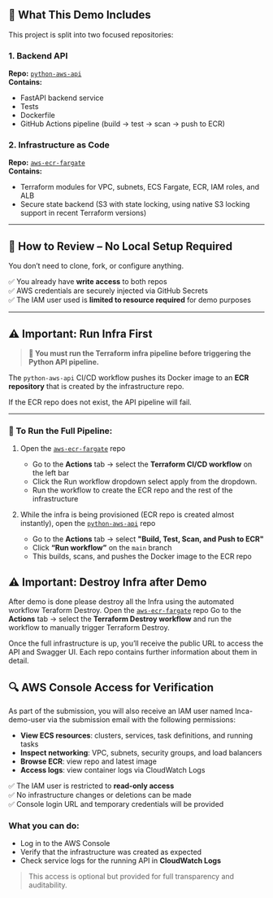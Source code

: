 
## 🧭 What This Demo Includes

This project is split into two focused repositories:

### 1. Backend API

**Repo:** [`python-aws-api`](https://github.com/TayyabSuhail123/python-aws-api)  
**Contains:**  
- FastAPI backend service  
- Tests  
- Dockerfile  
- GitHub Actions pipeline (build → test → scan → push to ECR)

### 2. Infrastructure as Code

**Repo:** [`aws-ecr-fargate`](https://github.com/TayyabSuhail123/aws-ecr-fargate)  
**Contains:**  
- Terraform modules for VPC, subnets, ECS Fargate, ECR, IAM roles, and ALB  
- Secure state backend (S3 with state locking, using native S3 locking support in recent Terraform versions)

---

## 🚀 How to Review – No Local Setup Required

You don’t need to clone, fork, or configure anything.

✅ You already have **write access** to both repos  
✅ AWS credentials are securely injected via GitHub Secrets  
✅ The IAM user used is **limited to resource required** for demo purposes

---

## ⚠️ Important: Run Infra First

> **🚨 You must run the Terraform infra pipeline before triggering the Python API pipeline.**

The `python-aws-api` CI/CD workflow pushes its Docker image to an **ECR repository** that is created by the infrastructure repo.

If the ECR repo does not exist, the API pipeline will fail.

---

### 🔧 To Run the Full Pipeline:

1. Open the [`aws-ecr-fargate`](https://github.com/TayyabSuhail123/aws-ecr-fargate) repo  
   - Go to the **Actions** tab → select the **Terraform CI/CD workflow**  on the left bar
   - Click the Run workflow dropdown select apply from the dropdown.
   - Run the workflow to create the ECR repo and the rest of the infrastructure

2. While the infra is being provisioned (ECR repo is created almost instantly), open the [`python-aws-api`](https://github.com/TayyabSuhail123/aws-ecr-fargate) repo  
   - Go to the **Actions** tab → select **"Build, Test, Scan, and Push to ECR"**  
   - Click **“Run workflow”** on the `main` branch  
   - This builds, scans, and pushes the Docker image to the ECR repo


## ⚠️ Important: Destroy Infra after Demo
After demo is done please destroy all the Infra using the automated workflow Teraform Destroy.
Open the [`aws-ecr-fargate`](https://github.com/TayyabSuhail123/agent-runner-infra) repo
Go to the **Actions** tab → select the **Terraform Destroy workflow** and run the workflow to manually trigger Terraform Destroy.




Once the full infrastructure is up, you’ll receive the public URL to access the API and Swagger UI.
Each repo contains further information about them in detail.


## 🔍 AWS Console Access for Verification

As part of the submission, you will also receive an IAM user named Inca-demo-user via the submission email with the following permissions:

- **View ECS resources**: clusters, services, task definitions, and running tasks  
- **Inspect networking**: VPC, subnets, security groups, and load balancers  
- **Browse ECR**: view repo and latest image  
- **Access logs**: view container logs via CloudWatch Logs

✅ The IAM user is restricted to **read-only access**  
✅ No infrastructure changes or deletions can be made  
✅ Console login URL and temporary credentials will be provided

### What you can do:
- Log in to the AWS Console  
- Verify that the infrastructure was created as expected  
- Check service logs for the running API in **CloudWatch Logs**

> This access is optional but provided for full transparency and auditability.